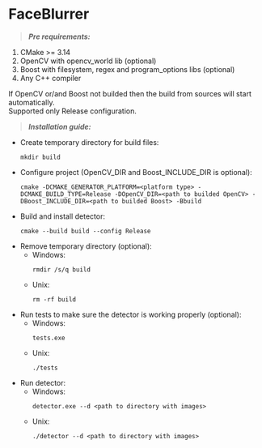 # FaceBlurrer

>***Pre requirements:***
1. CMake >= 3.14
2. OpenCV with opencv_world lib (optional)
3. Boost with filesystem, regex and program_options libs (optional)
4. Any C++ compiler

If OpenCV or/and Boost not builded then the build from sources will start automatically.\
Supported only Release configuration.


>***Installation guide:***
* Create temporary directory for build files:
	```
	mkdir build
	```
* Configure project (OpenCV_DIR and Boost_INCLUDE_DIR is optional):
	```
	cmake -DCMAKE_GENERATOR_PLATFORM=<platform type> -DCMAKE_BUILD_TYPE=Release -DOpenCV_DIR=<path to builded OpenCV> -DBoost_INCLUDE_DIR=<path to builded Boost> -Bbuild
	```
* Build and install detector:
	```
	cmake --build build --config Release
	```
* Remove temporary directory (optional):
	* Windows:
		```
		rmdir /s/q build
		```
	* Unix:
		```
		rm -rf build
		```
* Run tests to make sure the detector is working properly (optional):
	* Windows:
		```
		tests.exe
		```
	* Unix:
		```
		./tests
		```
* Run detector:
	* Windows:
		```
		detector.exe --d <path to directory with images>
		```
	* Unix:
		```
		./detector --d <path to directory with images>
		```